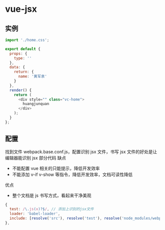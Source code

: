 # vue-jsx

## 实例

```js
import './home.css';

export default {
  props: {
    type: ''
  },
  data: {
    return: {
      name: '黄军泉'
    }
  },
  render() {
    return (
      <div style="" class="vc-home">
        huangjunquan
      </div>
    );
  }
};
```

## 配置

找到文件 webpack.base.conf.js，配置识别 jsx 文件，书写 jsx 文件的好处是让编辑器能识别 jsx 部分代码
缺点

- 不能配置 vue 相关的只能提示，降低开发效率
- 不能添加 v-if v-show 等指令，降低开发效率，文档可读性降低

优点

- 整个文档是 js 书写方式，看起来干净美观

```js
{
  test: /\.js(x)?$/, // 添加上识别的jsx文件
  loader: 'babel-loader',
  include: [resolve('src'), resolve('test'), resolve('node_modules/webpack-dev-server/client')]
},
```
